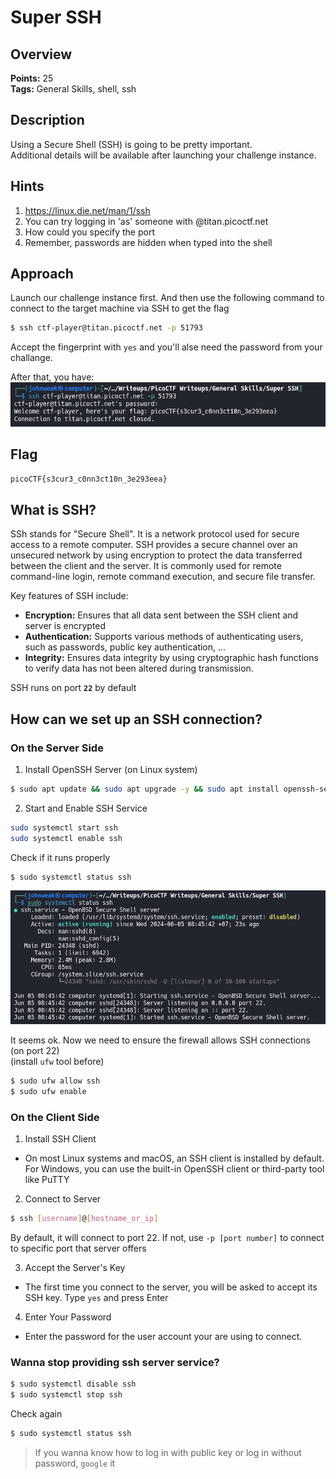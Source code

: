 # Super SSH

## Overview 

**Points:** 25\
**Tags:** General Skills, shell, ssh

## Description

Using a Secure Shell (SSH) is going to be pretty important.\
Additional details will be available after launching your challenge instance.

## Hints

1. https://linux.die.net/man/1/ssh
2. You can try logging in 'as' someone with <user>@titan.picoctf.net
3. How could you specify the port
4. Remember, passwords are hidden when typed into the shell

## Approach

Launch our challenge instance first. And then use the following command to connect to the target machine via SSH to get the flag
```bash
$ ssh ctf-player@titan.picoctf.net -p 51793
```
Accept the fingerprint with `yes` and you'll alse need the password from your challange.

After that, you have:
![alt text](image.png)

## Flag

`picoCTF{s3cur3_c0nn3ct10n_3e293eea}`

## What is SSH?
SSh stands for "Secure Shell". It is a network protocol used for secure access to a remote computer. SSH provides a secure channel over an unsecured network by using encryption to protect the data transferred between the client and the server. It is commonly used for remote command-line login, remote command execution, and secure file transfer.

Key features of SSH include: 
- **Encryption:** Ensures that all data sent between the SSH client and server is encrypted
- **Authentication:** Supports various methods of authenticating users, such as passwords, public key authentication, ...
- **Integrity:** Ensures data integrity by using cryptographic hash functions to verify data has not been altered during transmission.

SSH runs on port **`22`** by default
## How can we set up an SSH connection?

### On the Server Side

1. Install OpenSSH Server (on Linux system)

```bash
$ sudo apt update && sudo apt upgrade -y && sudo apt install openssh-server
```
2. Start and Enable SSH Service

```bash
sudo systemctl start ssh
sudo systemctl enable ssh
```

Check if it runs properly

```bash
$ sudo systemctl status ssh
```
![alt text](image-1.png)

It seems ok. Now we need to ensure the firewall allows SSH connections (on port 22)\
(install `ufw` tool before)
```bash
$ sudo ufw allow ssh
$ sudo ufw enable
```

### On the Client Side

1. Install SSH Client

- On most Linux systems and macOS, an SSH client is installed by default. For Windows, you can use the built-in OpenSSH client or third-party tool like PuTTY

2. Connect to Server

```bash
$ ssh [username]@[hostname_or_ip]
```

By default, it will connect to port 22. If not, use `-p [port number]` to connect to specific port that server offers

3. Accept the Server's Key

- The first time you connect to the server, you will be asked to accept its SSH key. Type `yes` and press Enter

4. Enter Your Password

- Enter the password for the user account your are using to connect.

### Wanna stop providing ssh server service?

```bash
$ sudo systemctl disable ssh
$ sudo systemctl stop ssh
```

Check again
```bash
$ sudo systemctl status ssh
```

> If you wanna know how to log in with public key or log in without password, `google` it
